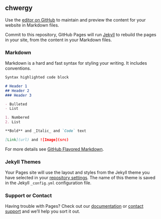 ## chwergy
Use the [editor on GitHub](https://github.com/chwergy/chwergy.github.io/edit/master/index.md) to maintain and preview the content for your website in Markdown files.

Commit to this repository, GitHub Pages will run [Jekyll](https://jekyllrb.com/) to rebuild the pages in your site, from the content in your Markdown files.

### Markdown

Markdown is a hard and fast syntax for styling your writing. It includes conventions.

```markdown
Syntax highlighted code block

# Header 1
## Header 2
### Header 3

- Bulleted
- List

1. Numbered
2. List

**Bold** and _Italic_ and `Code` text

[Link](url) and ![Image](src)
```

For more details see [GitHub Flavored Markdown](https://guides.github.com/features/mastering-markdown/).

### Jekyll Themes

Your Pages site will use the layout and styles from the Jekyll theme you have selected in your [repository settings](https://github.com/chwergy/chwergy.github.io/settings). The name of this theme is saved in the Jekyll `_config.yml` configuration file.

### Support or Contact

Having trouble with Pages? Check out our [documentation](https://help.github.com/categories/github-pages-basics/) or [contact support](https://github.com/contact) and we’ll help you sort it out.
